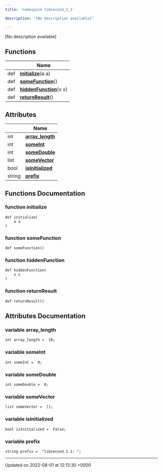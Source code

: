 ```yaml
---
title: 'namespace libsecond_1_1'

description: "[No description available]"

---
```







[No description available]

## Functions

|                | Name           |
| -------------- | -------------- |
| def | **[initialize](/documentation/code/namespaces/namespacelibsecond__1__1/#function-initialize)**(a a) |
| def | **[someFunction](/documentation/code/namespaces/namespacelibsecond__1__1/#function-somefunction)**() |
| def | **[hiddenFunction](/documentation/code/namespaces/namespacelibsecond__1__1/#function-hiddenfunction)**(x x) |
| def | **[returnResult](/documentation/code/namespaces/namespacelibsecond__1__1/#function-returnresult)**() |

## Attributes

|                | Name           |
| -------------- | -------------- |
| int | **[array_length](/documentation/code/namespaces/namespacelibsecond__1__1/#variable-array-length)**  |
| int | **[someInt](/documentation/code/namespaces/namespacelibsecond__1__1/#variable-someint)**  |
| int | **[someDouble](/documentation/code/namespaces/namespacelibsecond__1__1/#variable-somedouble)**  |
| list | **[someVector](/documentation/code/namespaces/namespacelibsecond__1__1/#variable-somevector)**  |
| bool | **[isInitialized](/documentation/code/namespaces/namespacelibsecond__1__1/#variable-isinitialized)**  |
| string | **[prefix](/documentation/code/namespaces/namespacelibsecond__1__1/#variable-prefix)**  |


## Functions Documentation

### function initialize

```
def initialize(
    a a
)
```


### function someFunction

```
def someFunction()
```


### function hiddenFunction

```
def hiddenFunction(
    x x
)
```


### function returnResult

```
def returnResult()
```



## Attributes Documentation

### variable array_length

```
int array_length =  10;
```


### variable someInt

```
int someInt =  0;
```


### variable someDouble

```
int someDouble =  0;
```


### variable someVector

```
list someVector =  [];
```


### variable isInitialized

```
bool isInitialized =  False;
```


### variable prefix

```
string prefix =  "libsecond 1.1: ";
```





-------------------------------

Updated on 2022-08-01 at 12:13:30 +0000